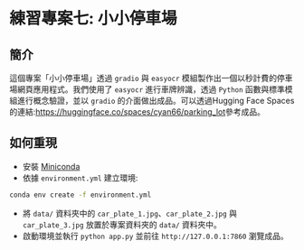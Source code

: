 # 練習專案七: 小小停車場

## 簡介

這個專案「小小停車場」透過 `gradio` 與 `easyocr` 模組製作出一個以秒計費的停車場網頁應用程式。我們使用了 `easyocr` 進行車牌辨識，透過 `Python` 函數與標準模組進行概念驗證，並以 `gradio` 的介面做出成品。可以透過Hugging Face Spaces的連結:<https://huggingface.co/spaces/cyan66/parking_lot>參考成品。

## 如何重現

- 安裝 [Miniconda](https://docs.anaconda.com/miniconda/)
- 依據 `environment.yml` 建立環境: 

```bash
conda env create -f environment.yml
```

- 將 `data/` 資料夾中的 `car_plate_1.jpg`、`car_plate_2.jpg` 與 `car_plate_3.jpg` 放置於專案資料夾的 `data/` 資料夾中。
- 啟動環境並執行 `python app.py` 並前往 `http://127.0.0.1:7860` 瀏覽成品。


